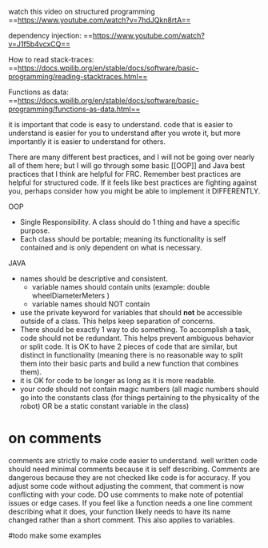 watch this video on structured programming ==https://www.youtube.com/watch?v=7hdJQkn8rtA==

dependency injection: ==https://www.youtube.com/watch?v=J1f5b4vcxCQ==

How to read stack-traces: ==https://docs.wpilib.org/en/stable/docs/software/basic-programming/reading-stacktraces.html==

Functions as data: ==https://docs.wpilib.org/en/stable/docs/software/basic-programming/functions-as-data.html==

it is important that code is easy to understand. code that is easier to understand is easier for you to understand after you wrote it, but more importantly it is easier to understand for others. 

There are many different best practices, and I will not be going over nearly all of them here; but I will go through some basic [[OOP]] and Java best practices that I think are helpful for FRC. Remember best practices are helpful for structured code. If it feels like best practices are fighting against you, perhaps consider how you might be able to implement it DIFFERENTLY.

OOP
- Single Responsibility. A class should do 1 thing and have a specific purpose.
- Each class should be portable; meaning its functionality is self contained and is only dependent on what is necessary.

JAVA
- names should be descriptive and consistent.
	- variable names should contain units (example: double wheelDiameterMeters )
	- variable names should NOT contain 
- use the private keyword for variables that should **not** be accessible outside of a class. This helps keep separation of concerns.
- There should be exactly 1 way to do something. To accomplish a task, code should not be redundant. This helps prevent ambiguous behavior or split code. It is OK to have 2 pieces of code that are similar, but distinct in functionality (meaning there is no reasonable way to split them into their basic parts and build a new function that combines them).
- it is OK for code to be longer as long as it is more readable.
- your code should not contain magic numbers (all magic numbers should go into the constants class (for things pertaining to the physicality of the robot) OR be a static constant variable in the class)

# on comments
comments are strictly to make code easier to understand. well written code should need minimal comments because it is self describing. Comments are dangerous because they are not checked like code is for accuracy. If you adjust some code without adjusting the comment, that comment is now conflicting with your code. DO use comments to make note of potential issues or edge cases. If you feel like a function needs a one line comment describing what it does, your function likely needs to have its name changed rather than a short comment. This also applies to variables.

#todo make some examples